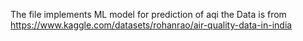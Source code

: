 The file implements ML model for prediction of aqi the Data is from https://www.kaggle.com/datasets/rohanrao/air-quality-data-in-india

